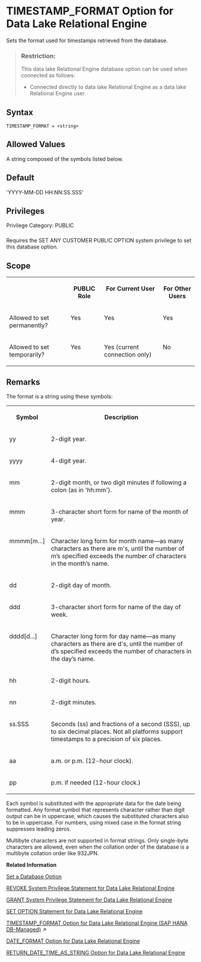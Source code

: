 <!-- loioa664875c84f21015ab41889496f22a0b -->

# TIMESTAMP\_FORMAT Option for Data Lake Relational Engine

Sets the format used for timestamps retrieved from the database.



> ### Restriction:  
> This data lake Relational Engine database option can be used when connected as follows:
> 
> -   Connected directly to data lake Relational Engine as a data lake Relational Engine user.



<a name="loioa664875c84f21015ab41889496f22a0b__timestamp_format_syntax1"/>

## Syntax

```
TIMESTAMP_FORMAT = <string>
```



<a name="loioa664875c84f21015ab41889496f22a0b__timestamp_format_values1"/>

## Allowed Values

A string composed of the symbols listed below.



<a name="loioa664875c84f21015ab41889496f22a0b__timestamp_format_default1"/>

## Default

'YYYY-MM-DD HH:NN:SS.SSS'



<a name="loioa664875c84f21015ab41889496f22a0b__timestamp_format_priv1"/>

## Privileges

Privilege Category: PUBLIC



### 

Requires the SET ANY CUSTOMER PUBLIC OPTION system privilege to set this database option.



<a name="loioa664875c84f21015ab41889496f22a0b__timestamp_format_scope1"/>

## Scope


<table>
<tr>
<th valign="top">

 



</th>
<th valign="top">

PUBLIC Role



</th>
<th valign="top">

For Current User



</th>
<th valign="top">

For Other Users



</th>
</tr>
<tr>
<td valign="top">

Allowed to set permanently?



</td>
<td valign="top">

Yes



</td>
<td valign="top">

Yes



</td>
<td valign="top">

Yes



</td>
</tr>
<tr>
<td valign="top">

Allowed to set temporarily?



</td>
<td valign="top">

Yes



</td>
<td valign="top">

Yes \(current connection only\)



</td>
<td valign="top">

No



</td>
</tr>
</table>



<a name="loioa664875c84f21015ab41889496f22a0b__timestamp_format_remarks1"/>

## Remarks

The format is a string using these symbols:


<table>
<tr>
<th valign="top" rowspan="1">

Symbol



</th>
<th valign="top" rowspan="1">

Description



</th>
</tr>
<tr>
<td valign="top" rowspan="1">

yy



</td>
<td valign="top" rowspan="1">

2-digit year.



</td>
</tr>
<tr>
<td valign="top" rowspan="1">

yyyy



</td>
<td valign="top" rowspan="1">

4-digit year.



</td>
</tr>
<tr>
<td valign="top" rowspan="1">

mm



</td>
<td valign="top" rowspan="1">

2-digit month, or two digit minutes if following a colon \(as in 'hh:mm'\).



</td>
</tr>
<tr>
<td valign="top" rowspan="1">

mmm



</td>
<td valign="top" rowspan="1">

3-character short form for name of the month of year.



</td>
</tr>
<tr>
<td valign="top" rowspan="1">

mmmm\[m...\]



</td>
<td valign="top" rowspan="1">

Character long form for month name—as many characters as there are m's, until the number of m’s specified exceeds the number of characters in the month’s name.



</td>
</tr>
<tr>
<td valign="top" rowspan="1">

dd



</td>
<td valign="top" rowspan="1">

2-digit day of month.



</td>
</tr>
<tr>
<td valign="top" rowspan="1">

ddd



</td>
<td valign="top" rowspan="1">

3-character short form for name of the day of week.



</td>
</tr>
<tr>
<td valign="top" rowspan="1">

dddd\[d...\]



</td>
<td valign="top" rowspan="1">

Character long form for day name—as many characters as there are d's, until the number of d’s specified exceeds the number of characters in the day’s name.



</td>
</tr>
<tr>
<td valign="top" rowspan="1">

hh



</td>
<td valign="top" rowspan="1">

2-digit hours.



</td>
</tr>
<tr>
<td valign="top" rowspan="1">

nn



</td>
<td valign="top" rowspan="1">

2-digit minutes.



</td>
</tr>
<tr>
<td valign="top" rowspan="1">

ss.SSS



</td>
<td valign="top" rowspan="1">

Seconds \(ss\) and fractions of a second \(SSS\), up to six decimal places. Not all platforms support timestamps to a precision of six places.



</td>
</tr>
<tr>
<td valign="top" rowspan="1">

aa



</td>
<td valign="top" rowspan="1">

a.m. or p.m. \(12-hour clock\).



</td>
</tr>
<tr>
<td valign="top" rowspan="1">

pp



</td>
<td valign="top" rowspan="1">

p.m. if needed \(12-hour clock.\)



</td>
</tr>
</table>

Each symbol is substituted with the appropriate data for the date being formatted. Any format symbol that represents character rather than digit output can be in uppercase, which causes the substituted characters also to be in uppercase. For numbers, using mixed case in the format string suppresses leading zeros.

Multibyte characters are not supported in format strings. Only single-byte characters are allowed, even when the collation order of the database is a multibyte collation order like 932JPN.

**Related Information**  


[Set a Database Option](set-a-database-option-0dcb893.md "You set options with the SET OPTION statement.")

[REVOKE System Privilege Statement for Data Lake Relational Engine](../080-sql-statements/revoke-system-privilege-statement-for-data-lake-relational-engine-a3eadda.md "Removes specific system privileges from specific users and the right to administer the privilege.")

[GRANT System Privilege Statement for Data Lake Relational Engine](../080-sql-statements/grant-system-privilege-statement-for-data-lake-relational-engine-a3dfcb0.md "Grants specific system privileges to users or roles, with or without administrative rights.")

[SET OPTION Statement for Data Lake Relational Engine](../080-sql-statements/set-option-statement-for-data-lake-relational-engine-a625da7.md "Changes options that affect the behavior of the database and its compatibility with Transact-SQL. Setting the value of an option can change the behavior for all users or an individual user, in either a temporary or permanent scope.")

[TIMESTAMP_FORMAT Option for Data Lake Relational Engine (SAP HANA DB-Managed)](https://help.sap.com/viewer/a898e08b84f21015969fa437e89860c8/2023_1_QRC/en-US/002566cefa3a43bca454142befc1cdac.html "Sets the format used for timestamps retrieved from the database.") :arrow_upper_right:

[DATE\_FORMAT Option for Data Lake Relational Engine](date-format-option-for-data-lake-relational-engine-a632563.md "Sets the format used for dates retrieved from the database.")

[RETURN\_DATE\_TIME\_AS\_STRING Option for Data Lake Relational Engine](return-date-time-as-string-option-for-data-lake-relational-engine-a652ffd.md "Controls how a date, time, or timestamp value is passed to the client application when queried.")

